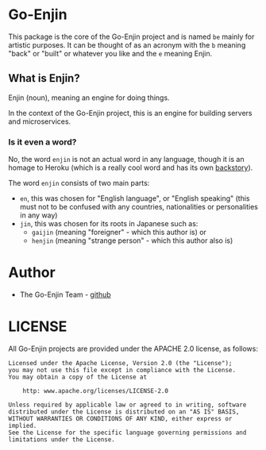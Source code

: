 # Go-Enjin

This package is the core of the Go-Enjin project and is named `be` mainly for
artistic purposes. It can be thought of as an acronym with the `b` meaning
"back" or "built" or whatever you like and the `e` meaning Enjin.

## What is Enjin?

Enjin (noun), meaning an engine for doing things.

In the context of the Go-Enjin project, this is an engine for building servers
and microservices.

### Is it even a word?

No, the word `enjin` is not an actual word in any language, though it is an
homage to Heroku (which is a really cool word and has its own
[backstory](https://en.wikipedia.org/wiki/Heroku#Etymology)).

The word `enjin` consists of two main parts:

- `en`, this was chosen for "English language", or "English speaking" (this must
  not to be confused with any countries, nationalities or personalities in any
  way)
- `jin`, this was chosen for its roots in Japanese such as:
  - `gaijin` (meaning "foreigner" - which this author is) or
  - `henjin` (meaning "strange person" - which this author also is)

# Author

- The Go-Enjin Team - [github](https://github.com/go-enjin)

# LICENSE

All Go-Enjin projects are provided under the APACHE 2.0 license, as follows:

```
Licensed under the Apache License, Version 2.0 (the "License");
you may not use this file except in compliance with the License.
You may obtain a copy of the License at
 
    http: www.apache.org/licenses/LICENSE-2.0
 
Unless required by applicable law or agreed to in writing, software
distributed under the License is distributed on an "AS IS" BASIS,
WITHOUT WARRANTIES OR CONDITIONS OF ANY KIND, either express or implied.
See the License for the specific language governing permissions and
limitations under the License.
```